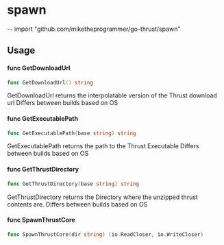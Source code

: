 # spawn
--
    import "github.com/miketheprogrammer/go-thrust/spawn"


## Usage

#### func  GetDownloadUrl

```go
func GetDownloadUrl() string
```
GetDownloadUrl returns the interpolatable version of the Thrust download url
Differs between builds based on OS

#### func  GetExecutablePath

```go
func GetExecutablePath(base string) string
```
GetExecutablePath returns the path to the Thrust Executable Differs between
builds based on OS

#### func  GetThrustDirectory

```go
func GetThrustDirectory(base string) string
```
GetThrustDirectory returns the Directory where the unzipped thrust contents are.
Differs between builds based on OS

#### func  SpawnThrustCore

```go
func SpawnThrustCore(dir string) (io.ReadCloser, io.WriteCloser)
```
